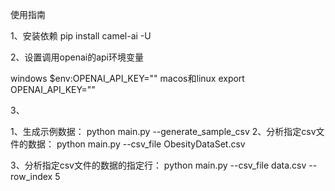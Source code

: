 
使用指南

1、安装依赖
pip install camel-ai  -U

2、设置调用openai的api环境变量

windows
$env:OPENAI_API_KEY=""
macos和linux
export OPENAI_API_KEY=""


3、

1、生成示例数据：
python main.py --generate_sample_csv 
2、分析指定csv文件的数据：
python main.py --csv_file ObesityDataSet.csv

3、分析指定csv文件的数据的指定行：
python main.py --csv_file data.csv --row_index 5     